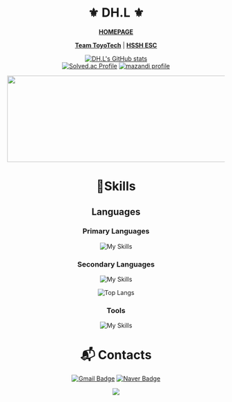 <div align="center">
  
# ⚜️ DH.L ⚜️

<strong><a href="https://meozigoon.github.io" target="_blank">HOMEPAGE</a></strong>

<strong><a href="https://github.com/Team-ToyoTech" target="_blank">Team ToyoTech</a></strong>
|
<strong><a href="https://github.com/2025ESC" target="_blank">HSSH ESC</a></strong>

[![DH.L's GitHub stats](https://github-readme-stats.vercel.app/api?username=meozigoon&show_icons=true&theme=dark)](https://github.com/meozigoon)
<br>
[![Solved.ac Profile](http://mazassumnida.wtf/api/v2/generate_badge?boj=meozigoon)](https://solved.ac/meozigoon/)
[![mazandi profile](http://mazandi.herokuapp.com/api?handle=meozigoon&theme=dark)](https://solved.ac/meozigoon/)

<a href="https://www.gitanimals.org/en_US?utm_medium=image&utm_source=meozigoon&utm_content=farm">
<img
  src="https://render.gitanimals.org/farms/meozigoon"
  width="600"
  height="200"
/>
</a>

# 💪Skills
## Languages
### Primary Languages
![My Skills](https://skillicons.dev/icons?i=cpp,cs,c,arduino)
### Secondary Languages
![My Skills](https://skillicons.dev/icons?i=py,html,css,js,nodejs)

![Top Langs](https://github-readme-stats.vercel.app/api/top-langs/?username=meozigoon&layout=compact&langs_count=100&theme=dark)

### Tools
![My Skills](https://skillicons.dev/icons?i=git,visualstudio,vscode,arduino,firebase,pycharm,colab)

# :mailbox_with_mail: Contacts
[![Gmail Badge](https://img.shields.io/badge/Gmail-d14836?style=flat-square&logo=Gmail&logoColor=white)](mailto:meozigoon@gmail.com)
[![Naver Badge](https://img.shields.io/badge/Naver-03C75A?style=flat-square&logo=Naver&logoColor=white)](mailto:meozigoon@naver.com)

<img src="https://capsule-render.vercel.app/api?type=waving&color=BDBDC8&height=150&section=footer"/>

</div>
